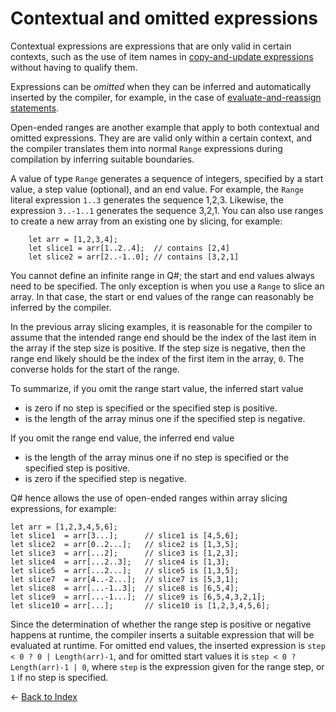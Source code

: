 # Contextual and omitted expressions

Contextual expressions are expressions that are only valid in certain contexts, such as the use of item names in [copy-and-update expressions](https://github.com/microsoft/qsharp-language/blob/main/Specifications/Language/3_Expressions/CopyAndUpdateExpressions.md#copy-and-update-expressions) without having to qualify them.

Expressions can be *omitted* when they can be inferred and automatically inserted by the compiler, for example, in the case of [evaluate-and-reassign statements](https://github.com/microsoft/qsharp-language/blob/main/Specifications/Language/2_Statements/VariableDeclarationsAndReassignments.md#evaluate-and-reassign-statements).

Open-ended ranges are another example that apply to both contextual and omitted expressions. They are are valid only within a certain context, and the compiler translates them into normal `Range` expressions during compilation by inferring suitable boundaries.

A value of type `Range` generates a sequence of integers, specified by a start value, a step value (optional), and an end value. For example, the `Range` literal expression `1..3` generates the sequence 1,2,3. Likewise, the expression `3..-1..1` generates the sequence 3,2,1. You can also use ranges to create a new array from an existing one by slicing, for example:

```qsharp
    let arr = [1,2,3,4];
    let slice1 = arr[1..2..4];  // contains [2,4] 
    let slice2 = arr[2..-1..0]; // contains [3,2,1]
```

You cannot define an infinite range in Q#; the start and end values always need to be specified. The only exception is when you use a `Range` to slice an array. In that case, the start or end values of the range can reasonably be inferred by the compiler.

In the previous array slicing examples, it is reasonable for the compiler to assume that the intended range end should be the index of the last item in the array if the step size is positive. If the step size is negative, then the range end likely should be the index of the first item in the array, `0`. The converse holds for the start of the range.

To summarize, if you omit the range start value, the inferred start value

- is zero if no step is specified or the specified step is positive.
- is the length of the array minus one if the specified step is negative.

If you omit the range end value, the inferred end value

- is the length of the array minus one if no step is specified or the specified step is positive.
- is zero if the specified step is negative.

Q# hence allows the use of open-ended ranges within array slicing expressions, for example:

```qsharp
let arr = [1,2,3,4,5,6];
let slice1  = arr[3...];      // slice1 is [4,5,6];
let slice2  = arr[0..2...];   // slice2 is [1,3,5];
let slice3  = arr[...2];      // slice3 is [1,2,3];
let slice4  = arr[...2..3];   // slice4 is [1,3];
let slice5  = arr[...2...];   // slice5 is [1,3,5];
let slice7  = arr[4..-2...];  // slice7 is [5,3,1];
let slice8  = arr[...-1..3];  // slice8 is [6,5,4];
let slice9  = arr[...-1...];  // slice9 is [6,5,4,3,2,1];
let slice10 = arr[...];       // slice10 is [1,2,3,4,5,6];
```

Since the determination of whether the range step is positive or negative happens at runtime, the compiler inserts a suitable expression that will be evaluated at runtime. For omitted end values, the inserted expression is `step < 0 ? 0 | Length(arr)-1`, and for omitted start values it is `step < 0 ? Length(arr)-1 | 0`, where `step` is the expression given for the range step, or `1` if no step is specified.

← [Back to Index](https://github.com/microsoft/qsharp-language/tree/main/Specifications/Language#index)
